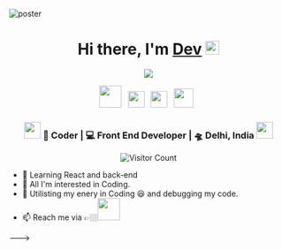 ![poster](https://user-images.githubusercontent.com/85267939/147386418-c099bac0-291e-4d41-a487-752864056e75.png)

<div align="center">
   <h1>Hi there, I'm <a href="https://www.linkedin.com/in/devender-verma-887254221/">Dev</a> <img src="https://media.giphy.com/media/hvRJCLFzcasrR4ia7z/giphy.gif" width="25px"> </h1>
   
   
   <img src="https://pronoun.cyou/x/y?subject=He&object=Him&height=20"> 
</div>

<p align='center'>
   <a href="https://www.linkedin.com/in/devender-verma-887254221/"><img height="40" src="https://user-images.githubusercontent.com/85267939/147388856-95b99a6f-ca36-4162-a536-dc8db5e092c2.png"></a>&nbsp;&nbsp;
<a href="https://www.instagram.com/crishpy_coffe/"><img height="30" src="https://user-images.githubusercontent.com/85267939/147388861-bc034158-ce58-4d67-8b91-ba8532479fc7.png"></a>&nbsp;&nbsp;
<a href="https://twitter.com/crishpy_coffe"><img height="30" src="https://user-images.githubusercontent.com/85267939/147388859-4f6c6873-8488-45ed-86bd-0a608975e4ed.png"></a>&nbsp;&nbsp;
<a href="https://www.reddit.com/user/Let-me-code"><img height="35" src="https://user-images.githubusercontent.com/85267939/147388858-463ed7c5-716a-4d12-a711-450a72f5f543.png"></a>&nbsp;&nbsp;



<div align="center">
<h3><img src="https://media.giphy.com/media/WUlplcMpOCEmTGBtBW/giphy.gif" width="30"> 🙎 Coder | 💻 Front End Developer | 🛸 Delhi, India <img src="https://media.giphy.com/media/WUlplcMpOCEmTGBtBW/giphy.gif" width="30"></h3>
</div>


<div align="center">
  

  ![Visitor Count](https://profile-counter.glitch.me/crishpy-coffe/count.svg)
  
 </div>
 
 
- 👋 Learning React and back-end
- 👀 All I'm interested in Coding.
- 🌱 Utilisting my enery in Coding 😆 and debugging my code. 
- 📫 Reach me via 👉🏼[<img height="40" src="https://user-images.githubusercontent.com/85267939/147390527-3d9f09e0-c37c-4e26-9fe6-4060bf89fd81.png" >](https://www.linkedin.com/in/devender-verma-887254221/)

--->

